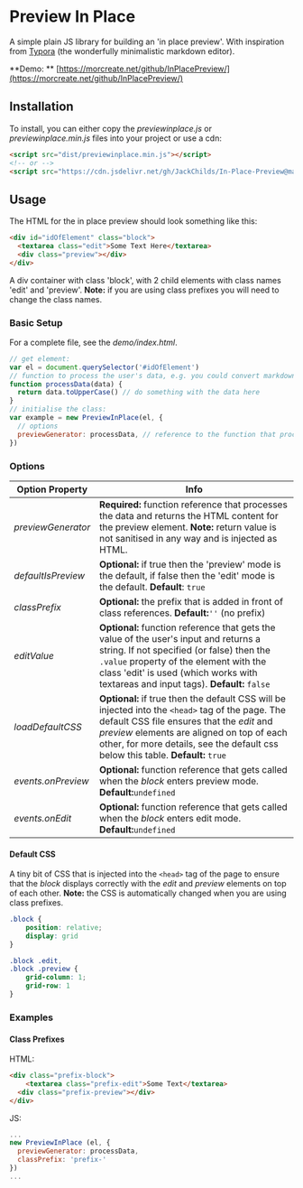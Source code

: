 # Preview In Place
A simple plain JS library for building an 'in place preview'. With inspiration from [Typora](https://typora.io) (the wonderfully minimalistic markdown editor).

**Demo: ** [https://morcreate.net/github/InPlacePreview/](https://morcreate.net/github/InPlacePreview/)

## Installation
To install, you can either copy the *previewinplace.js* or *previewinplace.min.js* files into your project or use a cdn:

```html
<script src="dist/previewinplace.min.js"></script>
<!-- or -->
<script src="https://cdn.jsdelivr.net/gh/JackChilds/In-Place-Preview@main/dist/previewinplace.min.js"></script>
```

## Usage

The HTML for the in place preview should look something like this:

```html
<div id="idOfElement" class="block">
  <textarea class="edit">Some Text Here</textarea>
  <div class="preview"></div>
</div>
```

A div container with class 'block', with 2 child elements with class names 'edit' and 'preview'. **Note:** if you are using class prefixes you will need to change the class names.

### Basic Setup

For a complete file, see the *demo/index.html*.

```js
// get element:
var el = document.querySelector('#idOfElement')
// function to process the user's data, e.g. you could convert markdown to HTML here:
function processData(data) {
  return data.toUpperCase() // do something with the data here
}
// initialise the class:
var example = new PreviewInPlace(el, {
  // options
  previewGenerator: processData, // reference to the function that processes the data
})
```

### Options

| Option Property    | Info                                                         |
| ------------------ | ------------------------------------------------------------ |
| *previewGenerator* | **Required:** function reference that processes the data and returns the HTML content for the preview element. **Note:** return value is not sanitised in any way and is injected as HTML. |
| *defaultIsPreview* | **Optional:** if true then the 'preview' mode is the default, if false then the 'edit' mode is the default. **Default**: `true` |
| *classPrefix*      | **Optional:** the prefix that is added in front of class references. **Default:**`''` (no prefix) |
| *editValue*        | **Optional:** function reference that gets the value of the user's input and returns a string. If not specified (or false) then the `.value` property of the element with the class 'edit' is used (which works with textareas and input tags). **Default:** `false` |
| *loadDefaultCSS*   | **Optional:** if true then the default CSS will be injected into the `<head>` tag of the page. The default CSS file ensures that the *edit* and *preview* elements are aligned on top of each other, for more details, see the default css below this table. **Default:** `true` |
| *events.onPreview* | **Optional:** function reference that gets called when the *block* enters preview mode. **Default:**`undefined` |
| *events.onEdit*    | **Optional:** function reference that gets called when the *block* enters edit mode. **Default:**`undefined` |

#### Default CSS

A tiny bit of CSS that is injected into the `<head>` tag of the page to ensure that the *block* displays correctly with the *edit* and *preview* elements on top of each other. **Note:** the CSS is automatically changed when you are using class prefixes.

```css
.block {
    position: relative;
    display: grid
}

.block .edit,
.block .preview {
    grid-column: 1;
    grid-row: 1
}
```

### Examples

#### Class Prefixes

HTML:

```html
<div class="prefix-block">
	<textarea class="prefix-edit">Some Text</textarea>
  <div class="prefix-preview"></div>
</div>
```

JS:

```js
...
new PreviewInPlace (el, {
  previewGenerator: processData,
  classPrefix: 'prefix-'
})
...
```


